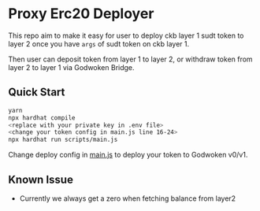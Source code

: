 # Proxy Erc20 Deployer

This repo aim to make it easy for user to deploy ckb layer 1 sudt token to layer 2 once you have `args` of sudt token on ckb layer 1.

Then user can deposit token from layer 1 to layer 2, or withdraw token from layer 2 to layer 1 via Godwoken Bridge.

## Quick Start

```sh
yarn
npx hardhat compile
<replace with your private key in .env file>
<change your token config in main.js line 16-24>
npx hardhat run scripts/main.js
```

Change deploy config in [main.js](https://github.com/zhangyouxin/night-godwoken/blob/master/scripts/main.js#L16-L24) to deploy your token to Godwoken v0/v1.

## Known Issue

- Currently we always get a zero when fetching balance from layer2
